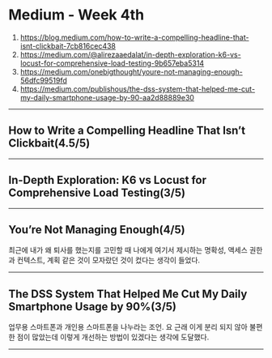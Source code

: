 # Medium - Week 4th

1. <https://blog.medium.com/how-to-write-a-compelling-headline-that-isnt-clickbait-7cb816cec438>
2. <https://medium.com/@alirezaaedalat/in-depth-exploration-k6-vs-locust-for-comprehensive-load-testing-9b657eba5314>
3. <https://medium.com/onebigthought/youre-not-managing-enough-56dfc99519fd>
4. <https://medium.com/publishous/the-dss-system-that-helped-me-cut-my-daily-smartphone-usage-by-90-aa2d88889e30>

---

## How to Write a Compelling Headline That Isn’t Clickbait(4.5/5)

---

## In-Depth Exploration: K6 vs Locust for Comprehensive Load Testing(3/5)

---

## You’re Not Managing Enough(4/5)

최근에 내가 왜 퇴사를 했는지를 고민할 때 나에게 여기서 제시하는 명확성, 액세스 권한과 컨텍스트, 계획 같은 것이 모자랐던 것이 컸다는 생각이 들었다.

---

## The DSS System That Helped Me Cut My Daily Smartphone Usage by 90%(3/5)

업무용 스마트폰과 개인용 스마트폰을 나누라는 조언. 요 근래 이게 분리 되지 않아 불편한 점이 많았는데 이렇게 개선하는 방법이 있겠다는 생각에 도달했다.

---
